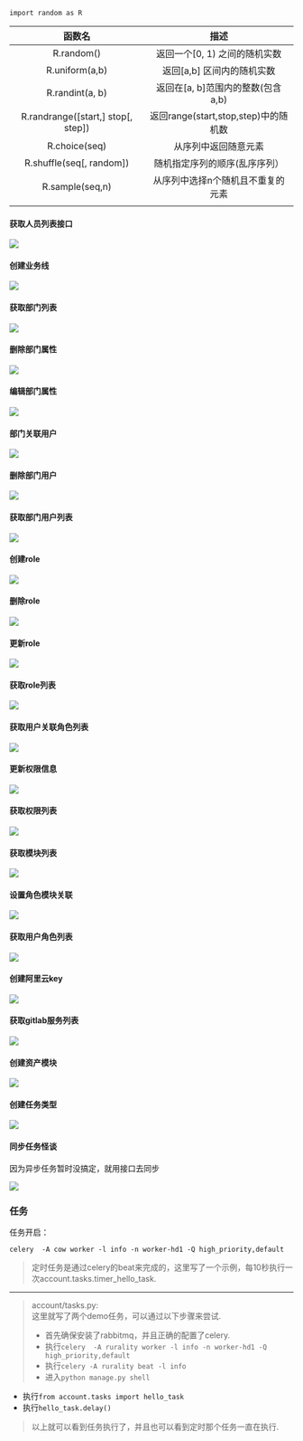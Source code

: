 
`import random as R`


|               函数名                |                描述                 |
| :--------------------------------: | :--------------------------------: |
|             R.random()             |     返回一个[0, 1) 之间的随机实数     |
|           R.uniform(a,b)           |      返回[a,b] 区间内的随机实数       |
|         R.randint(a, b)	         |   返回在[a, b]范围内的整数(包含a,b)  |
| R.randrange([start,] stop[, step]) | 返回range(start,stop,step)中的随机数 |
|          R.choice(seq)	          |         从序列中返回随意元素          |
|      R.shuffle(seq[, random])      |     随机指定序列的顺序(乱序序列）      |
|         R.sample(seq,n)	         |   从序列中选择n个随机且不重复的元素    |
|                                    |                                    |



#### 获取人员列表接口

![](images/userlist.png)

#### 创建业务线

![](images/create_department.png)

#### 获取部门列表

![](images/get_departmentList.png)

#### 删除部门属性

![](images/delete_department.png)

#### 编辑部门属性

![](images/update_department.png)

#### 部门关联用户

![](images/create_department_user.png)

#### 删除部门用户

![](images/delete_department_user.png)

#### 获取部门用户列表

![](images/list_department_user.png)

#### 创建role

![](images/create_role.png)

#### 删除role

![](images/delete_role.png)

#### 更新role



![](images/update_role.png)

#### 获取role列表

![](images/list_role.png)

#### 获取用户关联角色列表

![](images/get_role_user.png)

#### 更新权限信息

![](images/update_permissions.png)

#### 获取权限列表

![](images/get_permissions.png)

#### 获取模块列表

![](images/get_mods.png)

#### 设置角色模块关联

![](images/set_role_mod.png)

#### 获取用户角色列表

![](images/get_user_role.png)



#### 创建阿里云key

![](images/create_aliyunkey.png)

#### 获取gitlab服务列表

![](images/list_gitlab_server.png)

#### 创建资产模块

![](images/asset_create.png)

#### 创建任务类型

![](images/berry_type_create.png)

#### 同步任务怪谈

因为异步任务暂时没搞定，就用接口去同步

![](images/sync_happly.png)



### 任务

任务开启：

`celery  -A cow worker -l info -n worker-hd1 -Q high_priority,default`

> 定时任务是通过celery的beat来完成的，这里写了一个示例，每10秒执行一次account.tasks.timer_hello_task.  

------
> account/tasks.py:  
> 这里就写了两个demo任务，可以通过以下步骤来尝试.  
> * 首先确保安装了rabbitmq，并且正确的配置了celery.  
> * 执行```celery  -A rurality worker -l info -n worker-hd1 -Q high_priority,default```  
> * 执行```celery -A rurality beat -l info```  
> * 进入```python manage.py shell```  
* 执行```from account.tasks import hello_task```
* 执行```hello_task.delay()```  

> 以上就可以看到任务执行了，并且也可以看到定时那个任务一直在执行.  
